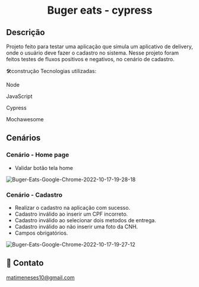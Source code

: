 <h1 align="center">Buger eats - cypress </h1>

## Descrição
Projeto feito para testar uma aplicação que simula um aplicativo de delivery, onde o usuário deve fazer o cadastro no sistema.
Nesse projeto foram feitos testes de fluxos positivos e negativos, no cenário de cadastro. 


🛠️construção Tecnologias utilizadas:

Node

JavaScript

Cypress

Mochawesome

## Cenários

### Cenário - Home page

* Validar botão tela home 

![Buger-Eats-Google-Chrome-2022-10-17-19-28-18](https://user-images.githubusercontent.com/108771074/196300427-7934541d-3b66-4196-9378-cc64af032f4e.gif)

### Cenário - Cadastro

* Realizar o cadastro na aplicação com sucesso.
* Cadastro inválido ao inserir um CPF incorreto.
* Cadastro inválido ao selecionar dois metodos de entrega.
* Cadastro inválido ao não inserir uma foto da CNH.
* Campos obrigatórios.

![Buger-Eats-Google-Chrome-2022-10-17-19-27-12](https://user-images.githubusercontent.com/108771074/196302211-014a438c-6ef1-4ede-aa1a-5917b406672d.gif)


## 🤝 Contato

matimeneses10@gmail.com


